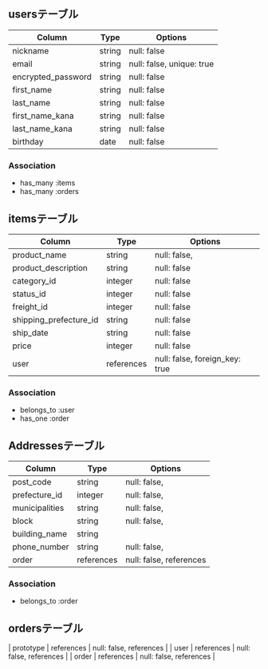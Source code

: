 ## usersテーブル

| Column             | Type   | Options                   |
| ------------------ | ------ | ------------------------- |
| nickname           | string | null: false               |
| email              | string | null: false, unique: true |
| encrypted_password | string | null: false               |
| first_name         | string | null: false               |
| last_name          | string | null: false               |
| first_name_kana    | string | null: false               |
| last_name_kana     | string | null: false               |
| birthday           | date   | null: false               |

### Association

- has_many :items
- has_many :orders


## itemsテーブル

| Column                 | Type       | Options                        |
| ---------------------- | ---------- | ------------------------------ |
| product_name           | string     | null: false,                   |
| product_description    | string     | null: false                    |
| category_id            | integer    | null: false                    |
| status_id              | integer    | null: false                    |
| freight_id             | integer    | null: false                    |
| shipping_prefecture_id | string     | null: false                    |
| ship_date              | string     | null: false                    |
| price                  | integer    | null: false                    |
| user                   | references | null: false, foreign_key: true |

### Association

- belongs_to :user
- has_one :order


## Addressesテーブル

| Column              | Type       | Options                 |
| ------------------- | ---------- | ----------------------- |
| post_code           | string     | null: false,            |
| prefecture_id       | integer    | null: false,            |
| municipalities      | string     | null: false,            |
| block               | string     | null: false,            |
| building_name       | string     |                         |
| phone_number        | string     | null: false,            |
| order               | references | null: false, references |

### Association

- belongs_to :order


## ordersテーブル

| prototype | references | null: false, references |
| user      | references | null: false, references |
| order     | references | null: false, references |